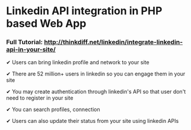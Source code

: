 # Linkedin API integration in PHP based Web App

### Full Tutorial: http://thinkdiff.net/linkedin/integrate-linkedin-api-in-your-site/

✔ Users can bring linkedin profile and network to your site 

✔ There are 52 million+ users in linkedin so you can engage them in your site

✔ You may create authentication through linkedin's API so that user don't need to register in your site

✔ You can search profiles, connection

✔ Users can also update their status from your site using linkedin APIs

